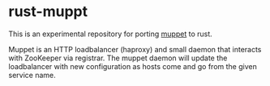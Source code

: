 <!--
    This Source Code Form is subject to the terms of the Mozilla Public
    License, v. 2.0. If a copy of the MPL was not distributed with this
    file, You can obtain one at http://mozilla.org/MPL/2.0/.
-->

<!--
    Copyright (c) 2019, Joyent, Inc.
-->

# rust-muppt

This is an experimental repository for porting [muppet](https://github.com/joyent/muppet) to rust.

Muppet is an HTTP loadbalancer (haproxy) and small daemon that interacts with
ZooKeeper via registrar.  The muppet daemon will update the loadbalancer with
new configuration as hosts come and go from the given service name.
